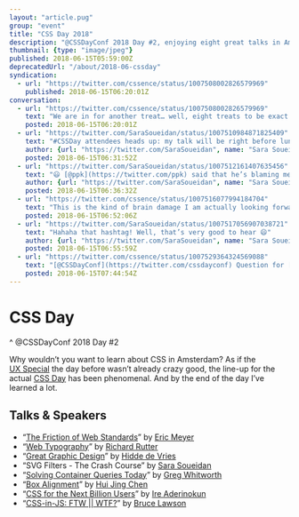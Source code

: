 ```yaml
---
layout: "article.pug"
group: "event"
title: "CSS Day 2018"
description: "@CSSDayConf 2018 Day #2, enjoying eight great talks in Amsterdam."
thumbnail: {type: "image/jpeg"}
published: 2018-06-15T05:59:00Z
deprecatedUrl: "/about/2018-06-cssday"
syndication:
  - url: "https://twitter.com/cssence/status/1007508002826579969"
    published: 2018-06-15T06:20:01Z
conversation:
  - url: "https://twitter.com/cssence/status/1007508002826579969"
    text: "We are in for another treat… well, eight treats to be exact. From [@meyerweb](https://twitter.com/meyerweb) to [@brucel](https://twitter.com/brucel), what’s not to like? #CSSDay"
    posted: 2018-06-15T06:20:01Z
  - url: "https://twitter.com/SaraSoueidan/status/1007510984871825409"
    text: "#CSSDay attendees heads up: my talk will be right before lunch, so I know your inner fuel will already be getting depleted by then, so plz make sure you grab a quick coffee or so in the short break before my talk because my talk will be fast-paced and very technical."
    author: {url: "https://twitter.com/SaraSoueidan", name: "Sara Soueidan"}
    posted: 2018-06-15T06:31:52Z
  - url: "https://twitter.com/SaraSoueidan/status/1007512161407635456"
    text: "😃 [@ppk](https://twitter.com/ppk) said that he’s blaming me for any brain-damaged attendees after my workshop, so I don’t wanna be blamed for any more today after my talk 🤣<br><br>(Totally joking btw but u know what i mean) #CSSDay"
    author: {url: "https://twitter.com/SaraSoueidan", name: "Sara Soueidan"}
    posted: 2018-06-15T06:36:32Z
  - url: "https://twitter.com/cssence/status/1007516077994184704"
    text: "This is the kind of brain damage I am actually looking forward to. #CSSDay #WhatDidIJustType"
    posted: 2018-06-15T06:52:06Z
  - url: "https://twitter.com/SaraSoueidan/status/1007517056907038721"
    text: "Hahaha that hashtag! Well, that’s very good to hear 😄"
    author: {url: "https://twitter.com/SaraSoueidan", name: "Sara Soueidan"}
    posted: 2018-06-15T06:55:59Z
  - url: "https://twitter.com/cssence/status/1007529364324569088"
    text: "[@CSSDayConf](https://twitter.com/cssdayconf) Question for [@meyerweb](https://twitter.com/meyerweb): What happened to <code>box-sizing: padding-box</code>?"
    posted: 2018-06-15T07:44:54Z
---
```


# CSS Day
^ @CSSDayConf 2018 Day #2

Why wouldn’t you want to learn about CSS in Amsterdam? As if the [UX&nbsp;Special](/2018/cssday-uxspecial/) the day before wasn’t already crazy good, the line-up for the actual [CSS&nbsp;Day](https://cssday.nl/2018) has been phenomenal. And by the end of the day I’ve learned a lot.

<h2 id="talks">Talks &amp; Speakers</h2>

* “[The Friction of Web Standards](https://noti.st/meyerweb/SZ24Vn/the-friction-of-web-standards)” by [Eric Meyer](https://twitter.com/meyerweb)
* “[Web Typography](https://noti.st/rar/mz1rIY/golden-rules-of-typography-on-the-web)” by [Richard Rutter](https://twitter.com/clagnut)
* “[Great Graphic Design](https://noti.st/hdv/41MnIW/the-web-is-ready-for-great-graphic-design)” by [Hidde de Vries](https://twitter.com/hdv)
* “SVG Filters - The Crash Course” by [Sara Soueidan](https://twitter.com/SaraSoueidan)
* “[Solving Container Queries Today](https://noti.st/gregwhitworth/UDul7E/over-the-moon-for-container-queries)” by [Greg Whitworth](https://twitter.com/gregwhitworth)
* “[Box Alignment](https://www.chenhuijing.com/slides/33-cssday-2018/)” by [Hui Jing Chen](https://twitter.com/hj_chen)
* “[CSS for the Next Billion Users](https://noti.st/ire/c77PcP/css-for-the-next-billion-users)” by [Ire Aderinokun](https://twitter.com/ireaderinokun)
* “[CSS-in-JS: FTW || WTF?](https://noti.st/brucelawson/5O0d81/css-in-js-ftw-wtf)” by [Bruce Lawson](https://twitter.com/brucel)

